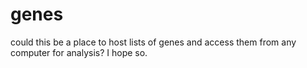 # genes
could this be a place to host lists of genes and access them from any computer for analysis? I hope so.
